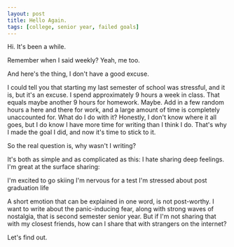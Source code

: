 ```yaml
---
layout: post
title: Hello Again.
tags: [college, senior year, failed goals]
---
```


Hi. It's been a while.

Remember when I said weekly? Yeah, me too.

And here's the thing, I don't have a good excuse.

I could tell you that starting my last semester of school was stressful, and it
is, but it's an excuse. I spend approximately 9 hours a week in class. That
equals maybe another 9 hours for homework. Maybe. Add in a few random hours a
here and there for work, and a large amount of time is completely
unaccounted for. What do I do with it? Honestly, I don't know where it all goes,
but I do know I have more time for writing than I think I do. That's why I made
the goal I did, and now it's time to stick to it.

So the real question is, why wasn't I writing?

It's both as simple and as complicated as this: I hate sharing deep feelings.
I'm great at the surface sharing:

I'm excited to go skiing
I'm nervous for a test
I'm stressed about post graduation life

A short emotion that can be explained in one word, is not post-worthy. I want to
write about the panic-inducing fear, along with strong waves of nostalgia, that
is second semester senior year. But if I'm not sharing that with my closest
friends, how can I share that with strangers on the internet?

Let's find out.
